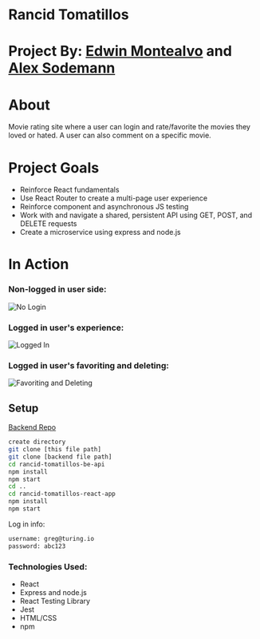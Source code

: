 # Rancid Tomatillos

# Project By: [Edwin Montealvo](https://github.com/emontealvo) and [Alex Sodemann](https://github.com/asodemann18)

# About
Movie rating site where a user can login and rate/favorite the movies they loved or hated.  A user can also comment on a specific movie.

# Project Goals
* Reinforce React fundamentals
* Use React Router to create a multi-page user experience
* Reinforce component and asynchronous JS testing
* Work with and navigate a shared, persistent API using GET, POST, and DELETE requests
* Create a microservice using express and node.js 

# In Action

### Non-logged in user side:
![No Login](https://media.giphy.com/media/eMUAOdDlIUz0gSIAZ4/giphy.gif)

### Logged in user's experience:
![Logged In](https://media.giphy.com/media/TjXinpnPuUIwb8d50B/giphy.gif)

### Logged in user's favoriting and deleting:
![Favoriting and Deleting](http://g.recordit.co/rKbnbiEKjY.gif)

## Setup
[Backend Repo](https://github.com/emontealvo/rancid-tomatillos-be-api)

```bash 
create directory
git clone [this file path]
git clone [backend file path]
cd rancid-tomatillos-be-api
npm install
npm start
cd ..
cd rancid-tomatillos-react-app
npm install 
npm start
```
Log in info: 
```bash
username: greg@turing.io
password: abc123
```

### Technologies Used:
* React
* Express and node.js
* React Testing Library
* Jest
* HTML/CSS
* npm
